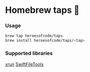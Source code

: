 # Homebrew taps 🍻

### Usage
```sh
brew tap heroesofcode/taps
brew install heroesofcode/taps/<tap>
```

### Supported libraries

[xrun](https://github.com/heroesofcode/xrun)
[SwiftFileTools](https://github.com/heroesofcode/SwiftFileTools)
